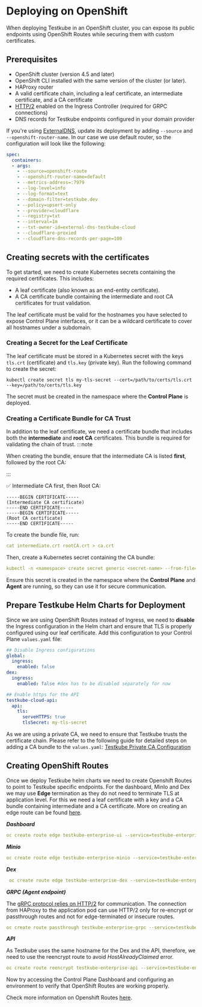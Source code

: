 # Deploying on OpenShift

When deploying Testkube in an OpenShift cluster, you can expose its public endpoints using OpenShift Routes while securing them with custom certificates.

## Prerequisites
- OpenShift cluster (version 4.5 and later)
- OpenShift CLI installed with the same version of the cluster (or later).
- HAProxy router
- A valid certificate chain, including a leaf certificate, an intermediate certificate, and a CA certificate
- [HTTP/2](https://docs.openshift.com/container-platform/4.17/networking/networking_operators/ingress-operator.html#nw-enable-http2_configuring-ingress) enabled on the Ingress Controller (required for GRPC connections)
- DNS records for Testkube endpoints configured in your domain provider

If you're using [ExternalDNS](https://kubernetes-sigs.github.io/external-dns/v0.14.0/tutorials/openshift/#for-ocp-4x), update its deployment by adding `--source` and `--openshift-router-name`. In our case we use default router, so the configuration will look like the following:
```yaml
spec:
  containers:
  - args:
    - --source=openshift-route
    - --openshift-router-name=default
    - --metrics-address=:7979
    - --log-level=info
    - --log-format=text
    - --domain-filter=testkube.dev
    - --policy=upsert-only
    - --provider=cloudflare
    - --registry=txt
    - --interval=1m
    - --txt-owner-id=external-dns-testkube-cloud
    - --cloudflare-proxied
    - --cloudflare-dns-records-per-page=100
```

## Creating secrets with the certificates
To get started, we need to create Kubernetes secrets containing the required certificates. This includes:
- A leaf certificate (also known as an end-entity certificate).
- A CA certificate bundle containing the intermediate and root CA certificates for trust validation.

The leaf certificate must be valid for the hostnames you have selected to expose Control Plane interfaces, or it can be a wildcard certificate to cover all hostnames under a subdomain.

### Creating a Secret for the Leaf Certificate
The leaf certificate must be stored in a Kubernetes secret with the keys `tls.crt` (certificate) and `tls.key` (private key).
Run the following command to create the secret:
```
kubectl create secret tls my-tls-secret --cert=/path/to/certs/tls.crt --key=/path/to/certs/tls.key
```
The secret must be created in the namespace where the **Control Plane** is deployed.

### Creating a Certificate Bundle for CA Trust
In addition to the leaf certificate, we need a certificate bundle that includes both the **intermediate** and **root CA** certificates. This bundle is required for validating the chain of trust.
:::note

When creating the bundle, ensure that the intermediate CA is listed **first**, followed by the root CA:

:::

✅ Intermediate CA first, then Root CA:

```editorconfig
-----BEGIN CERTIFICATE-----
(Intermediate CA certificate)
-----END CERTIFICATE-----
-----BEGIN CERTIFICATE-----
(Root CA certificate)
-----END CERTIFICATE-----
```

To create the bundle file, run:
```yaml
cat intermediate.crt rootCA.crt > ca.crt
```
Then, create a Kubernetes secret containing the CA bundle:
```yaml
kubectl -n <namespace> create secret generic <secret-name> --from-file=ca.crt=<path-to-ca-bundle>
```

Ensure this secret is created in the namespace where the **Control Plane** and **Agent** are running, so they can use it for secure communication.

## Prepare Testkube Helm Charts for Deployment 
Since we are using OpenShift Routes instead of Ingress, we need to **disable** the Ingress configuration in the Helm chart and ensure that TLS is properly configured using our leaf certificate.
Add this configuration to your Control Plane `values.yaml` file:

```yaml
## Disable Ingress configurations
global:
  ingress:
    enabled: false
dex:
  ingress:
    enabled: false #dex has to be disabled separately for now

## Enable https for the API
testkube-cloud-api:
  api:
    tls:
      serveHTTPS: true
      tlsSecret: my-tls-secret
```
As we are using a private CA, we need to ensure that Testkube trusts the certificate chain. Please refer to the following guide for detailed steps on adding a CA bundle to the `values.yaml`:
[Testkube Private CA Configuration](https://docs.testkube.io/articles/private-ca#configurations)

## Creating OpenShift Routes

Once we deploy Testkube helm charts we need to create Openshift Routes to point to Testkube specific endpoints.
For the dashboard, MinIo and Dex we may use **Edge** termination as they do not need to terminate TLS at application level. For this we need a leaf certificate with a key and a CA bundle containing intermediate and a CA certificate. More on creating an edge route can be found [here](https://docs.openshift.com/container-platform/4.8/networking/routes/secured-routes.html#nw-ingress-creating-an-edge-route-with-a-custom-certificate_secured-routes).

**_Dashboard_**
```yaml
oc create route edge testkube-enterprise-ui --service=testkube-enterprise-ui --port=8080 --cert=tls.crt --key=tls.key --ca-cert=ca-chain.crt --hostname=dashboard.openshift.testkube.dev --namespace testkube-control-plane
```

**_Minio_**
```yaml
oc create route edge testkube-enterprise-minio --service=testkube-enterprise-minio --port=minio-api --cert=tls.crt --key=tls.key --ca-cert=ca-chain.crt  --hostname=storage.openshift.testkube.dev --namespace testkube-control-plane
```

**_Dex_**
```yaml
 oc create route edge testkube-enterprise-dex --service=testkube-enterprise-dex --port=5556 --cert=tls.crt --key=tls.key --ca-cert=ca-chain.crt  --hostname=api.openshift.testkube.dev --namespace testkube-control-plane --path=/idp
```

**_GRPC (Agent endpoint)_**

The [gRPC protocol relies on HTTP/2](https://www.redhat.com/en/blog/grpc-or-http/2-ingress-connectivity-in-openshift) for communication. The connection from HAProxy to the application pod can use HTTP/2 only for re-encrypt or passthrough routes and not for edge-terminated or insecure routes.
```yaml
oc create route passthrough testkube-enterprise-grpc --service=testkube-enterprise-api --port=grpcs -n testkube-control-plane --hostname agent.openshift.testkube.dev
```

**_API_**

As Testkube uses the same hostname for the Dex and the API, therefore, we need to use the reencrypt route to avoid _HostAlreadyClaimed_ error.
```yaml
oc create route reencrypt testkube-enterprise-api --service=testkube-enterprise-api --port=https --cert=tls.crt --key=tls.key --ca-cert=ca-chain.crt --dest-ca-cert=ca-chain.crt --hostname=api.openshift.testkube.dev --namespace testkube-control-plane
```
Now try accessing the Control Plane Dashboard and configuring an environment to verify that OpenShift Routes are working properly.

Check more information on Openshift Routes [here](https://www.redhat.com/en/blog/encryption-secure-routes-openshift).